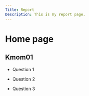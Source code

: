 ```yaml
---
Title: Report
Description: This is my report page.
---
```


Home page
==========================

## Kmom01

* Question 1

* Question 2

* Question 3
